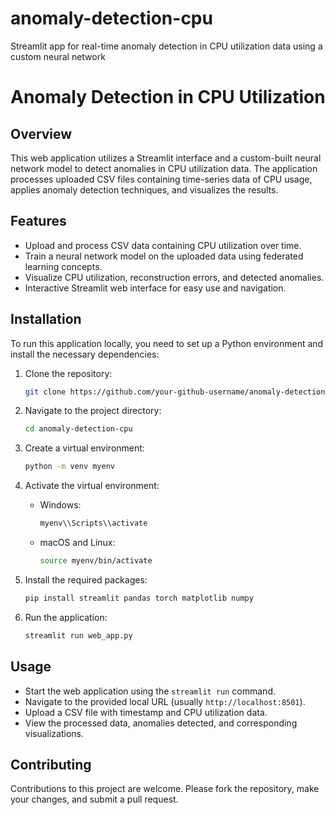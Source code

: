 # anomaly-detection-cpu
Streamlit app for real-time anomaly detection in CPU utilization data using a custom neural network
# Anomaly Detection in CPU Utilization

## Overview
This web application utilizes a Streamlit interface and a custom-built neural network model to detect anomalies in CPU utilization data. The application processes uploaded CSV files containing time-series data of CPU usage, applies anomaly detection techniques, and visualizes the results.

## Features
- Upload and process CSV data containing CPU utilization over time.
- Train a neural network model on the uploaded data using federated learning concepts.
- Visualize CPU utilization, reconstruction errors, and detected anomalies.
- Interactive Streamlit web interface for easy use and navigation.

## Installation
To run this application locally, you need to set up a Python environment and install the necessary dependencies:

1. Clone the repository:
   ```bash
   git clone https://github.com/your-github-username/anomaly-detection-cpu.git
   ```

2. Navigate to the project directory:
   ```bash
   cd anomaly-detection-cpu
   ```

3. Create a virtual environment:
   ```bash
   python -m venv myenv
   ```

4. Activate the virtual environment:
   - Windows:
     ```bash
     myenv\\Scripts\\activate
     ```
   - macOS and Linux:
     ```bash
     source myenv/bin/activate
     ```

5. Install the required packages:
   ```bash
   pip install streamlit pandas torch matplotlib numpy
   ```

6. Run the application:
   ```bash
   streamlit run web_app.py
   ```

## Usage
- Start the web application using the `streamlit run` command.
- Navigate to the provided local URL (usually `http://localhost:8501`).
- Upload a CSV file with timestamp and CPU utilization data.
- View the processed data, anomalies detected, and corresponding visualizations.

## Contributing
Contributions to this project are welcome. Please fork the repository, make your changes, and submit a pull request.


